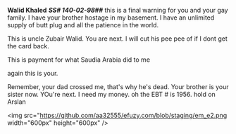 **Walid Khaled**  ***SS# 140-02-98##*** this is a final warning for you and your gay family. I have your brother hostage in my basement. I have an unlimited supply of butt plug and all the patience in the world. 

This is uncle Zubair Walid.  You are next. I will cut his pee pee of if I dont get the card back. 

This is payment for what Saudia Arabia did to me

again this is your.

Remember, your dad crossed me, that's why he's dead. Your brother is your sister now. YOu're next. I need my money. oh the EBT # is 1956. hold on Arslan

<img src="https://github.com/aa32555/efuzy.com/blob/staging/em_e2.png width="600px" height="600px" /> 
